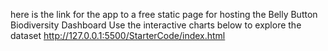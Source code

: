 here is the link for the app to a free static page for hosting the Belly Button Biodiversity Dashboard
Use the interactive charts below to explore the dataset
http://127.0.0.1:5500/StarterCode/index.html
